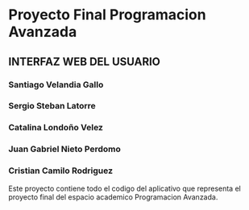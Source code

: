 # Proyecto Final Programacion Avanzada
## INTERFAZ WEB DEL USUARIO

### Santiago Velandia Gallo
### Sergio Steban Latorre
### Catalina Londoño Velez
### Juan Gabriel Nieto Perdomo
### Cristian Camilo Rodriguez

Este proyecto contiene todo el codigo del aplicativo que representa el proyecto final del espacio academico Programacion Avanzada.
